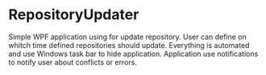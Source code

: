 # RepositoryUpdater
Simple WPF application using for update repository. User can define on whitch
time defined repositories should update. Everything is automated and use
Windows task bar to hide application. Application use notifications to notify
user about conflicts or errors.
